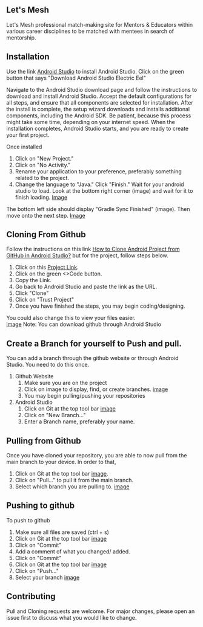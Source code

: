 ## Let's Mesh

Let's Mesh professional match-making site for Mentors & Educators within various career disciplines to be matched with mentees in search of mentorship.

## Installation

Use the link [Android Studio](https://developer.android.com/studio) to install Android Studio.
Click on the green button that says "Download Android Studio Electric Eel"

Navigate to the Android Studio download page and follow the instructions to download and install 
Android Studio. Accept the default configurations for all steps, and ensure that all components are 
selected for installation. After the install is complete, the setup wizard downloads and installs 
additional components, including the Android SDK. Be patient, because this process might take some 
time, depending on your internet speed. When the installation completes, Android Studio starts, and 
you are ready to create your first project.

Once installed
1. Click on "New Project."
2. Click on "No Activity." 
3. Rename your application to your preference, preferably something related to the project. 
4. Change the language to "Java." Click "Finish."
Wait for your android studio to load. Look at the bottom right corner (image) and wait for it to finish loading. [Image](Readme/load.png)

The bottom left side should display "Gradle Sync Finished" (image). Then move onto the next step. [Image](Readme/GradleSync.png)

## Cloning From Github
Follow the instructions on this link [How to Clone Android Project from GitHub in Android Studio?](https://www.geeksforgeeks.org/how-to-clone-android-project-from-github-in-android-studio/)
but for the project, follow steps below.
1. Click on this [Project Link](https://github.com/rllov/LetsMeshProject.git).
2. Click on the green <>Code button.
3. Copy the Link.
4. Go back to Android Studio and paste the link as the URL.
5. Click "Clone"
6. Click on "Trust Project"
7. Once you have finished the steps, you may begin coding/designing.

You could also change this to view your files easier.<br /> [image](Readme/androidToProject.png)
Note: You can download github through Android Studio

## Create a Branch for yourself to Push and pull.
You can add a branch through the github website or through Android Studio. You need to do this once.
1. Github Website
   1. Make sure you are on the project
   2. Click on image to display, find, or create branches. [image](Readme/gitBranches.png)
   3. You may begin pulling/pushing your repositories
2. Android Studio
   1. Click on Git at the top tool bar [image](Readme/gitToolBar.png)
   2. Click on "New Branch..."
   3. Enter a Branch name, preferably your name.
  
## Pulling from Github
Once you have cloned your repository, you are able to now pull from the main branch to your device. 
In order to that,
1. Click on Git at the top tool bar [image](Readme/gitToolBar.png).
2. Click on "Pull..." to pull it from the main branch.
3. Select which branch you are pulling to. [image](Readme/pullToBranch.png)

## Pushing to github
To push to github
1. Make sure all files are saved (ctrl + s)
2. Click on Git at the top tool bar [image](Readme/gitToolBar.png)
3. Click on "Commit"
4. Add a comment of what you changed/ added.
5. Click on "Commit"
6. Click on Git at the top tool bar [image](Readme/gitToolBar.png)
7. Click on "Push..."
8. Select your branch [image](Readme/selectingPushBranch.png)

## Contributing

Pull and Cloning requests are welcome. For major changes, please open an issue first
to discuss what you would like to change.


